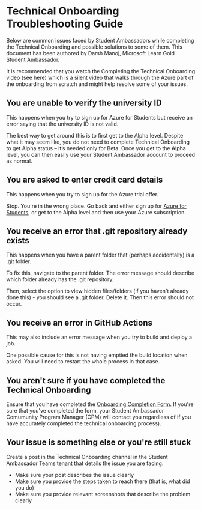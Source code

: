# Technical Onboarding Troubleshooting Guide

Below are common issues faced by Student Ambassadors while completing the Technical Onboarding and possible solutions to some of them. This document has been authored by Darsh Manoj, Microsoft Learn Gold Student Ambassador.
 
It is recommended that you watch the Completing the Technical Onboarding video (see here) which is a silent video that walks through the Azure part of the onboarding from scratch and might help resolve some of your issues.

## You are unable to verify the university ID

This happens when you try to sign up for Azure for Students but receive an error saying that the university ID is not valid. 
 
The best way to get around this is to first get to the Alpha level. Despite what it may seem like, you do not need to complete Technical Onboarding to get Alpha status – it’s needed only for Beta. Once you get to the Alpha level, you can then easily use your Student Ambassador account to proceed as normal.

## You are asked to enter credit card details

This happens when you try to sign up for the Azure trial offer. 
 
Stop. You're in the wrong place. Go back and either sign up for [Azure for Students](https://azure.microsoft.com/free/students/), or get to the Alpha level and then use your Azure subscription.

## You receive an error that .git repository already exists 

This happens when you have a parent folder that (perhaps accidentally) is a .git folder.
 
To fix this, navigate to the parent folder.  The error message should describe which folder already has the .git repository.
 
Then, select the option to view hidden files/folders (if you haven't already done this) - you should see a .git folder. Delete it. Then this error should not occur. 

## You receive an error in GitHub Actions

This may also include an error message when you try to build and deploy a job.
 
One possible cause for this is not having emptied the build location when asked. You will need to restart the whole process in that case. 

## You aren't sure if you have completed the Technical Onboarding

Ensure that you have completed the [Onboarding Completion Form](https://forms.office.com/r/UnJgmjap4U). If you're sure that you've completed the form, your Student Ambassador Comumunity Program Manager (CPM) will contact you regardless of if you have accurately completed the technical onboarding process). 

## Your issue is something else or you're still stuck

Create a post in the Technical Onboarding channel in the Student Ambassador Teams tenant that details the issue you are facing.

- Make sure your post describes the issue clearly
- Make sure you provide the steps taken to reach there (that is, what did you do)
- Make sure you provide relevant screenshots that describe the problem clearly

